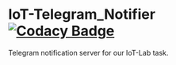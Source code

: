 # IoT-Telegram_Notifier [![Codacy Badge](https://api.codacy.com/project/badge/Grade/d8dea2e24d824fd686bf375e2f462f78)](https://app.codacy.com/app/c.navolskyi/IoT-Telegram-Notifier?utm_source=github.com&utm_medium=referral&utm_content=ChristianNavolskyi/IoT-Telegram-Notifier&utm_campaign=Badge_Grade_Settings)
Telegram notification server for our IoT-Lab task.